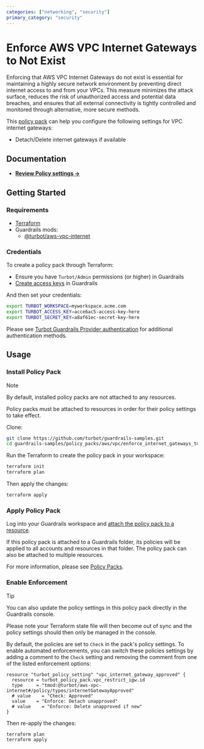 ```yaml
---
categories: ["networking", "security"]
primary_category: "security"
---
```


# Enforce AWS VPC Internet Gateways to Not Exist

Enforcing that AWS VPC Internet Gateways do not exist is essential for maintaining a highly secure network environment by preventing direct internet access to and from your VPCs. This measure minimizes the attack surface, reduces the risk of unauthorized access and potential data breaches, and ensures that all external connectivity is tightly controlled and monitored through alternative, more secure methods.

This [policy pack](https://turbot.com/guardrails/docs/concepts/resources/policy-packs) can help you configure the following settings for VPC internet gateways:

- Detach/Delete internet gateways if available

## Documentation

- **[Review Policy settings →](https://hub-guardrails-turbot-com-git-development-turbot.vercel.app/policy-packs/enforce_internet_gateways_to_not_exist/settings)**

## Getting Started

### Requirements

- [Terraform](https://developer.hashicorp.com/terraform/install)
- Guardrails mods:
  - [@turbot/aws-vpc-internet](https://hub-guardrails-turbot-com-git-development-turbot.vercel.app/mods/aws/mods/aws-vpc-internet)

### Credentials

To create a policy pack through Terraform:

- Ensure you have `Turbot/Admin` permissions (or higher) in Guardrails
- [Create access keys](https://turbot.com/guardrails/docs/guides/iam/access-keys#generate-a-new-guardrails-api-access-key) in Guardrails

And then set your credentials:

```sh
export TURBOT_WORKSPACE=myworkspace.acme.com
export TURBOT_ACCESS_KEY=acce6ac5-access-key-here
export TURBOT_SECRET_KEY=a8af61ec-secret-key-here
```

Please see [Turbot Guardrails Provider authentication](https://registry.terraform.io/providers/turbot/turbot/latest/docs#authentication) for additional authentication methods.

## Usage

### Install Policy Pack

> [!NOTE]
> By default, installed policy packs are not attached to any resources.
>
> Policy packs must be attached to resources in order for their policy settings to take effect.

Clone:

```sh
git clone https://github.com/turbot/guardrails-samples.git
cd guardrails-samples/policy_packs/aws/vpc/enforce_internet_gateways_to_not_exist
```

Run the Terraform to create the policy pack in your workspace:

```sh
terraform init
terraform plan
```

Then apply the changes:

```sh
terraform apply
```

### Apply Policy Pack

Log into your Guardrails workspace and [attach the policy pack to a resource](https://turbot.com/guardrails/docs/guides/policy-packs#attach-a-policy-pack-to-a-resource).

If this policy pack is attached to a Guardrails folder, its policies will be applied to all accounts and resources in that folder. The policy pack can also be attached to multiple resources.

For more information, please see [Policy Packs](https://turbot.com/guardrails/docs/concepts/resources/policy-packs).

### Enable Enforcement

> [!TIP]
> You can also update the policy settings in this policy pack directly in the Guardrails console.
>
> Please note your Terraform state file will then become out of sync and the policy settings should then only be managed in the console.

By default, the policies are set to `Check` in the pack's policy settings. To enable automated enforcements, you can switch these policies settings by adding a comment to the `Check` setting and removing the comment from one of the listed enforcement options:

```hcl
resource "turbot_policy_setting" "vpc_internet_gateway_approved" {
  resource = turbot_policy_pack.vpc_restrict_igw.id
  type     = "tmod:@turbot/aws-vpc-internet#/policy/types/internetGatewayApproved"
  # value    = "Check: Approved"
  value    = "Enforce: Detach unapproved"
  # value    = "Enforce: Delete unapproved if new"
}

```

Then re-apply the changes:

```sh
terraform plan
terraform apply
```
